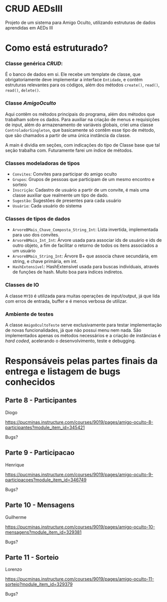 # CRUD AEDsIII
Projeto de um sistema para  Amigo Oculto, utilizando estruturas de dados aprendidas em AEDs III

# Como está estruturado?

### Classe genérica *CRUD*:
É o banco de dados em si. Ele recebe um template de classe, que obrigatoriamente deve implementar a interface ````Entidade````, e contêm estruturas relevantes para os códigos, 
além dos métodos ````create()````, ````read()````, ````read()````, ````delete()````.
### Classe *AmigoOculto*
Aqui contêm os métodos principais do programa, além dos métodos que trabalham sobre os dados. Para auxiliar na criação de menus e requisições de input, além do armazenamento de variáveis globais,
criei uma classe ````ControladorSingleton````, que basicamente só contêm esse tipo de método, que são chamados a partir de uma única instância da classe.

A main é dividia em seções, com indicações do tipo de Classe base que tal seção trabalha com. Futuramente farei um índice de métodos.

### Classes modeladoras de tipos
* ````Convites````: Convites para participar do amigo oculto
* ````Grupos````: Grupos de pessoas que participam de um mesmo encontro e sorteio
* ````Inscrição````: Cadastro de usuário a partir de um convite, é mais uma classe auxiliar que realmente um tipo de dado.
* ````Sugestão````: Sugestões de presentes para cada usuário
* ````Usuário````: Cada usuário do sistema 

### Classes de tipos de dados
* ````ArvoreBMais_Chave_Composta_String_Int````: Lista invertida, implementada para uso dos convites.
* ````ArvoreBMais_Int_Int````: Árvore usada para associar ids de usuário e ids de outro objeto, a fim de facilitar o retorno de todos os itens associados a um usuário
* ````ArvoreBMais_String_Int````: Árvore B+ que associa chave secundária, em string, e chave primária, em int. 
* ````HashExtensível````: HashExtensível usada para buscas individuais, através de funções de hash. Muito boa para índices indiretos.

### Classes de IO
A classe ````MYIO```` é utilizada para muitas operações de input/output, já que lida com erros de entrada, buffer e é menos verbosa de utilizar.

### Ambiente de testes
A classe ````AmigoOcultoTeste```` serve exclusivamente para testar implementação de novas funcionalidades, já que não possui menu nem nada. São implementados apenas os métodos necessários e a criação de instâncias
é *hard coded*, acelerando o desenvolvimento, teste e debugging.



# Responsáveis pelas partes finais da entrega e listagem de bugs conhecidos

## Parte 8 - Participantes
Diogo

https://pucminas.instructure.com/courses/9019/pages/amigo-oculto-8-participantes?module_item_id=345421

Bugs?


## Parte 9 - Participacao
Henrique

https://pucminas.instructure.com/courses/9019/pages/amigo-oculto-9-participacoes?module_item_id=346749

Bugs? 


## Parte 10 - Mensagens
Guilherme

https://pucminas.instructure.com/courses/9019/pages/amigo-oculto-10-mensagens?module_item_id=329381

Bugs? 

## Parte 11 - Sorteio
Lorenzo

https://pucminas.instructure.com/courses/9019/pages/amigo-oculto-11-sorteio?module_item_id=329379

Bugs?
